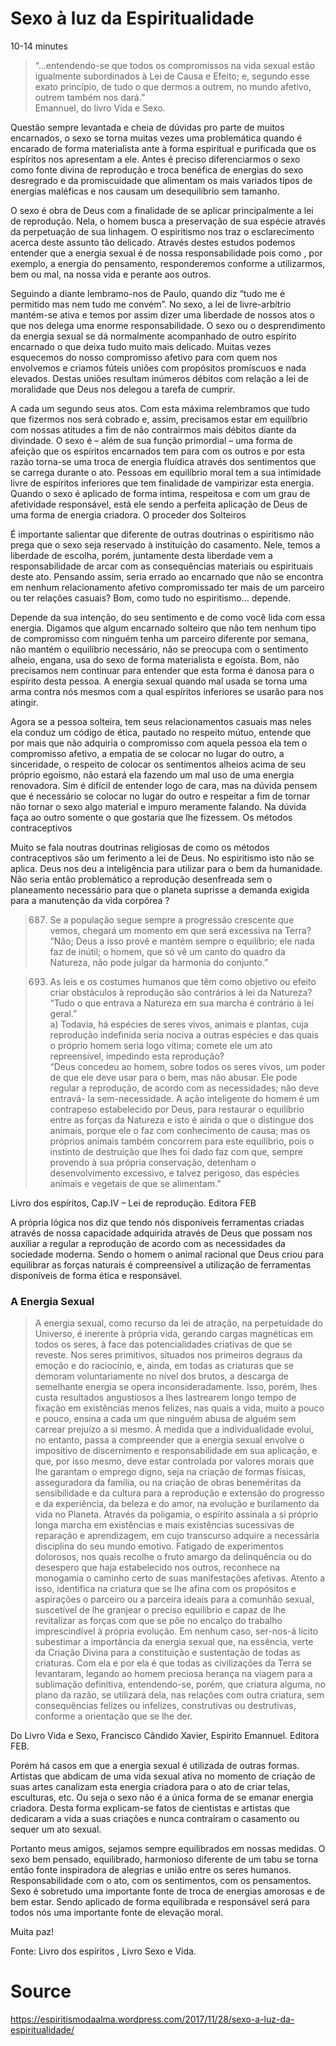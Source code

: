 # Sexo à luz da Espiritualidade
10-14 minutes

> “…entendendo­-se que todos os compromissos na vida sexual estão igualmente subordinados à Lei de Causa e Efeito; e, segundo esse exato princípio, de tudo o que dermos a outrem, no  mundo afetivo, outrem também nos dará.”  
Emannuel, do livro Vida e Sexo.

Questão sempre levantada e cheia de dúvidas pro parte de muitos encarnados, o sexo se torna muitas vezes uma problemática quando é encarado de forma materialista ante à forma espiritual e purificada que os espíritos nos apresentam a ele. Antes é preciso diferenciarmos o sexo como fonte divina de reprodução e troca benéfica de energias do sexo desregrado e da promiscuidade que alimentam os mais variados tipos de energias maléficas e nos causam um desequilíbrio sem tamanho.

O sexo é obra de Deus com a finalidade de se aplicar principalmente a lei de reprodução. Nela, o homem busca a preservação de sua espécie através  da perpetuação de sua linhagem. O espiritismo nos traz o esclarecimento acerca deste assunto tão delicado. Através destes estudos podemos entender que a energia sexual é de nossa responsabilidade pois como , por exemplo, a energia do pensamento, responderemos conforme a utilizarmos, bem ou mal, na nossa vida e perante aos outros.

Seguindo a diante lembramo-nos de Paulo, quando diz “tudo me é permitido mas nem tudo me convém”. No sexo, a lei de livre-arbítrio mantém-se ativa e temos por assim dizer uma liberdade de nossos atos o que nos delega uma enorme responsabilidade. O sexo ou o desprendimento da energia sexual se dá normalmente acompanhado de outro espírito encarnado o que deixa tudo muito mais delicado. Muitas vezes esquecemos do nosso compromisso afetivo para com quem nos envolvemos e criamos fúteis uniões com propósitos promíscuos e nada elevados. Destas uniões resultam inúmeros débitos com relação a lei de moralidade que Deus nos delegou a tarefa de cumprir.

A cada um segundo seus atos. Com esta máxima relembramos que tudo que fizermos nos será cobrado e, assim, precisamos estar em equilíbrio com nossas atitudes a fim de não contrairmos mais débitos diante da divindade. O sexo é – além de sua função primordial – uma forma de afeição que os espíritos encarnados tem para com os outros e por esta razão torna-se uma troca de energia fluídica através dos sentimentos que se carrega durante o ato. Pessoas em equilíbrio moral tem a sua intimidade livre de espíritos inferiores que tem finalidade de vampirizar esta energia. Quando o sexo é aplicado de forma intima, respeitosa e com um grau de afetividade responsável, está ele sendo a perfeita aplicação de Deus de uma forma de energia criadora.
O proceder dos Solteiros

É importante salientar que diferente de outras doutrinas o espiritismo não prega que o sexo seja reservado à instituição do casamento. Nele, temos a liberdade de escolha, porém, juntamente desta liberdade vem a responsabilidade de arcar com as consequências materiais ou espirituais deste ato. Pensando assim, seria errado ao encarnado que não se encontra em nenhum relacionamento afetivo compromissado ter mais de um parceiro ou ter relações casuais? Bom, como tudo no espiritismo… depende.

Depende da sua intenção, do seu sentimento e de como você lida com essa energia. Digamos que algum encarnado solteiro que não tem nenhum tipo de compromisso com ninguém tenha um parceiro diferente por semana, não mantém o equilíbrio necessário, não se preocupa com o sentimento alheio, engana, usa do sexo de forma materialista e egoísta. Bom, não precisamos nem continuar para entender que esta forma é danosa para o espírito desta pessoa. A energia sexual quando mal usada se torna uma arma contra nós mesmos com a qual espíritos inferiores se usarão para nos atingir.

Agora se a pessoa solteira, tem seus relacionamentos casuais mas neles ela conduz um código de ética, pautado no respeito mútuo, entende que por mais que não adquiria o compromisso com aquela pessoa ela tem o compromisso afetivo, a empatia de se colocar no lugar do outro, a sinceridade, o respeito de colocar os sentimentos alheios acima de seu próprio egoísmo, não estará ela fazendo um mal uso de uma energia renovadora. Sim é difícil de entender logo de cara, mas na dúvida pensem que é necessário se colocar no lugar do outro e respeitar a fim de tornar não tornar o sexo algo material e impuro meramente falando. Na dúvida faça ao outro somente o que gostaria que lhe fizessem.
Os métodos contraceptivos

Muito se fala noutras doutrinas religiosas de como os métodos contraceptivos são um ferimento a lei de Deus. No espiritismo isto não se aplica. Deus nos deu a inteligência para utilizar para o bem da humanidade. Não seria então problemático a reprodução desenfreada sem o planeamento necessário para que o planeta suprisse a demanda exigida para a manutenção da vida corpórea ?

> 687. Se a população segue sempre a progressão crescente que vemos, chegará um momento em que será excessiva na Terra?  
“Não; Deus a isso provê e mantém sempre o equilíbrio; ele nada faz de inútil; o homem, que só vê um canto do quadro da Natureza, não pode julgar da harmonia do conjunto.”

> 693. As leis e os costumes humanos que têm como objetivo ou efeito criar obstáculos à reprodução são contrários à lei da Natureza?  
“Tudo o que entrava a Natureza em sua marcha é contrário à lei geral.”  
a) Todavia, há espécies de seres vivos, animais e plantas, cuja reprodução indefinida seria nociva a outras espécies e das quais o próprio homem seria logo vítima; comete ele um ato repreensível, impedindo esta reprodução?  
“Deus concedeu ao homem, sobre todos os seres vivos, um poder de que ele deve usar para o bem, mas não abusar. Ele pode regular a reprodução, de acordo com as necessidades; não deve entravá- la sem-necessidade. A ação inteligente do homem é um contrapeso estabelecido por Deus, para restaurar o equilíbrio entre as forças da Natureza e isto é ainda o que o distingue dos animais, porque ele o faz com conhecimento de causa; mas os próprios animais também concorrem para este equilíbrio, pois o instinto de destruição que lhes foi dado faz com que, sempre provendo à sua própria conservação, detenham o desenvolvimento excessivo, e talvez perigoso, das espécies animais e vegetais de que se alimentam.”

Livro dos espíritos, Cap.IV – Lei de reprodução. Editora FEB

A própria lógica nos diz que tendo nós disponíveis ferramentas criadas através de nossa capacidade adquirida através de Deus que possam nos auxiliar a regular a reprodução de acordo com as necessidades da sociedade moderna. Sendo o homem o animal racional que Deus criou para equilibrar as forças naturais é compreensível a utilização de ferramentas disponíveis de forma ética e responsável.

### A Energia Sexual

> A energia sexual, como recurso da lei de atração, na perpetuidade do Universo, é inerente à própria vida, gerando cargas magnéticas em todos os seres, à face das potencialidades criativas de que se reveste. Nos seres primitivos, situados nos primeiros degraus da emoção e do raciocínio, e, ainda, em todas as criaturas que se demoram voluntariamente no nível dos brutos, a descarga de semelhante energia se opera inconsideradamente. Isso, porém, lhes custa resultados angustiosos a lhes lastrearem longo tempo de fixação em existências menos felizes, nas quais a vida, muito a pouco e pouco, ensina a cada um que ninguém abusa de alguém sem carrear prejuízo a si mesmo. À medida que a individualidade evolui, no entanto, passa a compreender que a energia sexual envolve o impositivo de discernimento e responsabilidade em sua aplicação, e que, por isso mesmo, deve estar controlada por valores morais que lhe garantam o emprego digno, seja na criação de formas físicas, asseguradora da família, ou na criação de obras beneméritas da sensibilidade e da cultura para a reprodução e extensão do progresso e da experiência, da beleza e do amor, na evolução e burilamento  da vida no Planeta. Através da poligamia, o espírito assinala a si próprio longa marcha em existências e mais existências sucessivas de reparação e aprendizagem, em cujo transcurso adquire a necessária disciplina do seu mundo emotivo. Fatigado de experimentos dolorosos, nos quais recolhe o fruto amargo da delinquência ou do desespero que haja estabelecido nos outros, reconhece na monogamia o caminho certo de suas manifestações afetivas. Atento a isso, identifica na criatura que se lhe afina com os propósitos e aspirações o parceiro ou a parceira ideais para a comunhão sexual, suscetível de lhe granjear o preciso equilíbrio e capaz de lhe revitalizar as forças com que se põe no encalço do trabalho imprescindível à própria evolução. Em nenhum caso, ser-nos-­á lícito subestimar a importância da energia sexual que, na essência, verte da Criação Divina para a constituição e sustentação de todas as criaturas. Com ela e por ela é que todas as civilizações da Terra se levantaram, legando ao homem preciosa herança na viagem para a sublimação definitiva, entendendo-­se, porém, que criatura alguma, no plano da razão, se utilizará dela, nas relações com outra criatura, sem consequências felizes ou  infelizes, construtivas ou  destrutivas, conforme a orientação que se lhe der.  

Do Livro Vida e Sexo, Francisco Cândido Xavier, Espírito Emannuel. Editora FEB.

Porém há casos em que a energia sexual é utilizada de outras formas. Artistas que abdicam de uma vida sexual ativa no momento de criação de suas artes canalizam esta energia criadora para o ato de criar telas, esculturas, etc. Ou seja o sexo não é a única forma de se emanar energia criadora. Desta forma explicam-se fatos de cientistas e artistas que dedicaram a vida a suas criações e nunca contraíram o casamento ou sequer um ato sexual.

Portanto meus amigos, sejamos sempre equilibrados em nossas medidas. O sexo bem pensado, equilibrado, harmonioso diferente de um tabu se torna então fonte inspiradora de alegrias e união entre os seres humanos. Responsabilidade com o ato, com os sentimentos, com os pensamentos. Sexo é sobretudo uma importante fonte de troca de energias amorosas e de bem estar. Sendo aplicado de forma equilibrada e responsável será para todos nós uma  importante fonte de elevação moral.

Muita paz!

Fonte: Livro dos espíritos , Livro Sexo e Vida.

# Source
https://espiritismodaalma.wordpress.com/2017/11/28/sexo-a-luz-da-espiritualidade/
